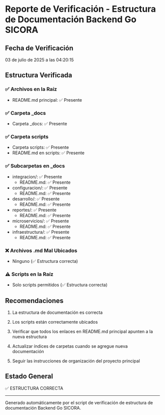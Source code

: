 # Reporte de Verificación - Estructura de Documentación Backend Go SICORA

## Fecha de Verificación
03 de julio de 2025 a las 04:20:15

## Estructura Verificada

### ✅ Archivos en la Raíz
- README.md principal: ✅ Presente

### ✅ Carpeta _docs
- Carpeta _docs: ✅ Presente

### ✅ Carpeta scripts
- Carpeta scripts: ✅ Presente
- README.md en scripts: ✅ Presente

### ✅ Subcarpetas en _docs
- integracion/: ✅ Presente
  - README.md: ✅ Presente
- configuracion/: ✅ Presente
  - README.md: ✅ Presente
- desarrollo/: ✅ Presente
  - README.md: ✅ Presente
- reportes/: ✅ Presente
  - README.md: ✅ Presente
- microservicios/: ✅ Presente
  - README.md: ✅ Presente
- infraestructura/: ✅ Presente
  - README.md: ✅ Presente

### ❌ Archivos .md Mal Ubicados
- Ninguno (✅ Estructura correcta)

### ⚠️ Scripts en la Raíz
- Solo scripts permitidos (✅ Estructura correcta)

## Recomendaciones

1. La estructura de documentación es correcta

2. Los scripts están correctamente ubicados

3. Verificar que todos los enlaces en README.md principal apunten a la nueva estructura
4. Actualizar índices de carpetas cuando se agregue nueva documentación
5. Seguir las instrucciones de organización del proyecto principal

## Estado General
✅ ESTRUCTURA CORRECTA

---
Generado automáticamente por el script de verificación de estructura de documentación Backend Go SICORA.
